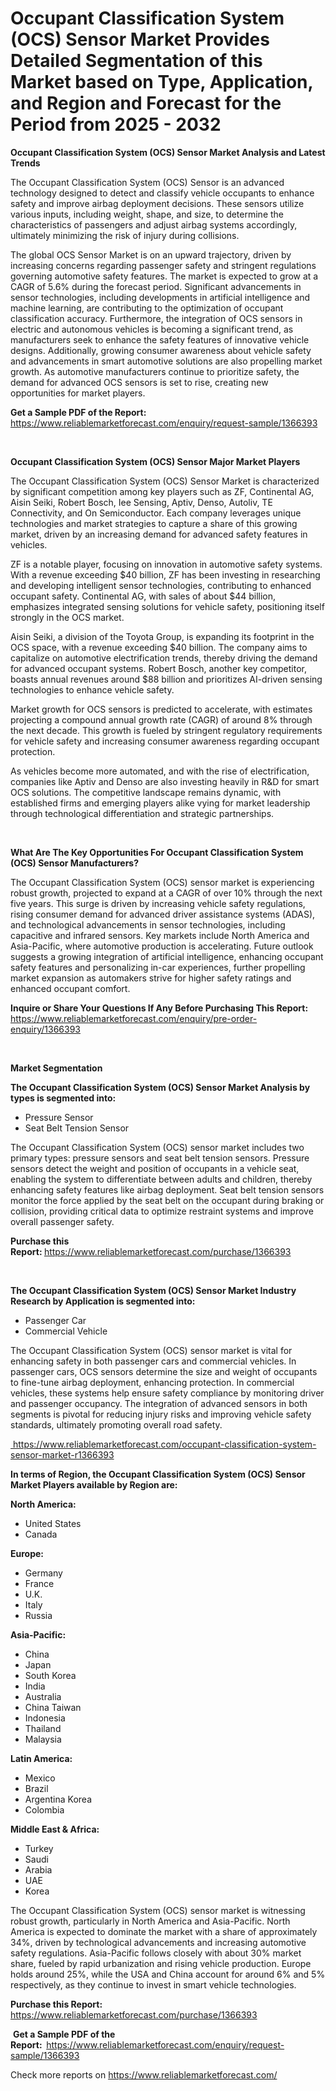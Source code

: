 <p><h1>Occupant Classification System (OCS) Sensor Market Provides Detailed Segmentation of this Market based on Type, Application, and Region and Forecast for the Period from 2025 - 2032</h1></p><p><strong>Occupant Classification System (OCS) Sensor Market Analysis and Latest Trends</strong></p>
<p><p>The Occupant Classification System (OCS) Sensor is an advanced technology designed to detect and classify vehicle occupants to enhance safety and improve airbag deployment decisions. These sensors utilize various inputs, including weight, shape, and size, to determine the characteristics of passengers and adjust airbag systems accordingly, ultimately minimizing the risk of injury during collisions.</p><p>The global OCS Sensor Market is on an upward trajectory, driven by increasing concerns regarding passenger safety and stringent regulations governing automotive safety features. The market is expected to grow at a CAGR of 5.6% during the forecast period. Significant advancements in sensor technologies, including developments in artificial intelligence and machine learning, are contributing to the optimization of occupant classification accuracy. Furthermore, the integration of OCS sensors in electric and autonomous vehicles is becoming a significant trend, as manufacturers seek to enhance the safety features of innovative vehicle designs. Additionally, growing consumer awareness about vehicle safety and advancements in smart automotive solutions are also propelling market growth. As automotive manufacturers continue to prioritize safety, the demand for advanced OCS sensors is set to rise, creating new opportunities for market players.</p></p>
<p><strong>Get a Sample PDF of the Report:&nbsp;</strong> <a href="https://www.reliablemarketforecast.com/enquiry/request-sample/1366393?utm_campaign=3491&utm_medium=2&utm_source=Github&utm_content=ia&utm_term=22032025&utm_id=occupant-classification-system-ocs-sensor">https://www.reliablemarketforecast.com/enquiry/request-sample/1366393</a></p>
<p>&nbsp;</p>
<p><strong>Occupant Classification System (OCS) Sensor Major Market Players</strong></p>
<p><p>The Occupant Classification System (OCS) Sensor Market is characterized by significant competition among key players such as ZF, Continental AG, Aisin Seiki, Robert Bosch, Iee Sensing, Aptiv, Denso, Autoliv, TE Connectivity, and On Semiconductor. Each company leverages unique technologies and market strategies to capture a share of this growing market, driven by an increasing demand for advanced safety features in vehicles.</p><p>ZF is a notable player, focusing on innovation in automotive safety systems. With a revenue exceeding $40 billion, ZF has been investing in researching and developing intelligent sensor technologies, contributing to enhanced occupant safety. Continental AG, with sales of about $44 billion, emphasizes integrated sensing solutions for vehicle safety, positioning itself strongly in the OCS market.</p><p>Aisin Seiki, a division of the Toyota Group, is expanding its footprint in the OCS space, with a revenue exceeding $40 billion. The company aims to capitalize on automotive electrification trends, thereby driving the demand for advanced occupant systems. Robert Bosch, another key competitor, boasts annual revenues around $88 billion and prioritizes AI-driven sensing technologies to enhance vehicle safety.</p><p>Market growth for OCS sensors is predicted to accelerate, with estimates projecting a compound annual growth rate (CAGR) of around 8% through the next decade. This growth is fueled by stringent regulatory requirements for vehicle safety and increasing consumer awareness regarding occupant protection.</p><p>As vehicles become more automated, and with the rise of electrification, companies like Aptiv and Denso are also investing heavily in R&D for smart OCS solutions. The competitive landscape remains dynamic, with established firms and emerging players alike vying for market leadership through technological differentiation and strategic partnerships.</p></p>
<p>&nbsp;</p>
<p><strong>What Are The Key Opportunities For Occupant Classification System (OCS) Sensor Manufacturers?</strong></p>
<p><p>The Occupant Classification System (OCS) sensor market is experiencing robust growth, projected to expand at a CAGR of over 10% through the next five years. This surge is driven by increasing vehicle safety regulations, rising consumer demand for advanced driver assistance systems (ADAS), and technological advancements in sensor technologies, including capacitive and infrared sensors. Key markets include North America and Asia-Pacific, where automotive production is accelerating. Future outlook suggests a growing integration of artificial intelligence, enhancing occupant safety features and personalizing in-car experiences, further propelling market expansion as automakers strive for higher safety ratings and enhanced occupant comfort.</p></p>
<p><strong>Inquire or Share Your Questions If Any Before Purchasing This Report:</strong> <a href="https://www.reliablemarketforecast.com/enquiry/pre-order-enquiry/1366393?utm_campaign=3491&utm_medium=2&utm_source=Github&utm_content=ia&utm_term=22032025&utm_id=occupant-classification-system-ocs-sensor">https://www.reliablemarketforecast.com/enquiry/pre-order-enquiry/1366393</a></p>
<p>&nbsp;</p>
<p><strong>Market Segmentation</strong></p>
<p><strong>The Occupant Classification System (OCS) Sensor Market Analysis by types is segmented into:</strong></p>
<p><ul><li>Pressure Sensor</li><li>Seat Belt Tension Sensor</li></ul></p>
<p><p>The Occupant Classification System (OCS) sensor market includes two primary types: pressure sensors and seat belt tension sensors. Pressure sensors detect the weight and position of occupants in a vehicle seat, enabling the system to differentiate between adults and children, thereby enhancing safety features like airbag deployment. Seat belt tension sensors monitor the force applied by the seat belt on the occupant during braking or collision, providing critical data to optimize restraint systems and improve overall passenger safety.</p></p>
<p><strong>Purchase this Report:&nbsp;</strong><a href="https://www.reliablemarketforecast.com/purchase/1366393?utm_campaign=3491&utm_medium=2&utm_source=Github&utm_content=ia&utm_term=22032025&utm_id=occupant-classification-system-ocs-sensor">https://www.reliablemarketforecast.com/purchase/1366393</a></p>
<p>&nbsp;</p>
<p><strong>The Occupant Classification System (OCS) Sensor Market Industry Research by Application is segmented into:</strong></p>
<p><ul><li>Passenger Car</li><li>Commercial Vehicle</li></ul></p>
<p><p>The Occupant Classification System (OCS) sensor market is vital for enhancing safety in both passenger cars and commercial vehicles. In passenger cars, OCS sensors determine the size and weight of occupants to fine-tune airbag deployment, enhancing protection. In commercial vehicles, these systems help ensure safety compliance by monitoring driver and passenger occupancy. The integration of advanced sensors in both segments is pivotal for reducing injury risks and improving vehicle safety standards, ultimately promoting overall road safety.</p></p>
<p><a href="https://www.reliablemarketforecast.com/occupant-classification-system-sensor-market-r1366393?utm_campaign=3491&utm_medium=2&utm_source=Github&utm_content=ia&utm_term=22032025&utm_id=occupant-classification-system-ocs-sensor">&nbsp;https://www.reliablemarketforecast.com/occupant-classification-system-sensor-market-r1366393</a></p>
<p><strong>In terms of Region, the Occupant Classification System (OCS) Sensor Market Players available by Region are:</strong></p>
<p>
    <p> <strong> North America: </strong>
        <ul>
            <li>United States</li>
            <li>Canada</li>
        </ul>
        </p> 
    <p> <strong> Europe: </strong>
        <ul>
            <li>Germany</li>
            <li>France</li>
            <li>U.K.</li>
            <li>Italy</li>
            <li>Russia</li>
        </ul>
        </p> 
    <p> <strong> Asia-Pacific: </strong>
        <ul>
            <li>China</li>
            <li>Japan</li>
            <li>South Korea</li>
            <li>India</li>
            <li>Australia</li>
            <li>China Taiwan</li>
            <li>Indonesia</li>
            <li>Thailand</li>
            <li>Malaysia</li>
        </ul>
        </p> 
    <p> <strong> Latin America: </strong>
        <ul>
            <li>Mexico</li>
            <li>Brazil</li>
            <li>Argentina Korea</li>
            <li>Colombia</li>
        </ul>
        </p> 
    <p> <strong> Middle East & Africa: </strong>
        <ul>
            <li>Turkey</li>
            <li>Saudi</li>
            <li>Arabia</li>
            <li>UAE</li>
            <li>Korea</li>
        </ul>
    </p>
    </p>
<p><p>The Occupant Classification System (OCS) sensor market is witnessing robust growth, particularly in North America and Asia-Pacific. North America is expected to dominate the market with a share of approximately 34%, driven by technological advancements and increasing automotive safety regulations. Asia-Pacific follows closely with about 30% market share, fueled by rapid urbanization and rising vehicle production. Europe holds around 25%, while the USA and China account for around 6% and 5% respectively, as they continue to invest in smart vehicle technologies.</p></p>
<p><strong>Purchase this Report: </strong><a href="https://www.reliablemarketforecast.com/purchase/1366393?utm_campaign=3491&utm_medium=2&utm_source=Github&utm_content=ia&utm_term=22032025&utm_id=occupant-classification-system-ocs-sensor">https://www.reliablemarketforecast.com/purchase/1366393</a></p>
<p>&nbsp;<strong>Get a Sample PDF of the Report:&nbsp;&nbsp;</strong><a href="https://www.reliablemarketforecast.com/enquiry/request-sample/1366393?utm_campaign=3491&utm_medium=2&utm_source=Github&utm_content=ia&utm_term=22032025&utm_id=occupant-classification-system-ocs-sensor">https://www.reliablemarketforecast.com/enquiry/request-sample/1366393</a></p>
<p><strong></strong></p>
<p>Check more reports on <a href="https://www.reliablemarketforecast.com/?utm_campaign=3491&utm_medium=2&utm_source=Github&utm_content=ia&utm_term=22032025&utm_id=occupant-classification-system-ocs-sensor">https://www.reliablemarketforecast.com/</a></p>